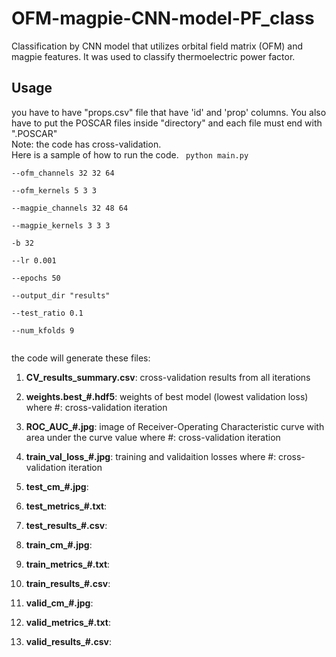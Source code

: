 # OFM-magpie-CNN-model-PF_class
Classification by CNN model that utilizes orbital field matrix (OFM) and magpie features. It was used to classify thermoelectric power factor.

## Usage
you have to have "props.csv" file that have 'id' and 'prop' columns. You also have to put the POSCAR files inside "directory" and each file must end with ".POSCAR"</br>
Note: the code has cross-validation.</br>
Here is a sample of how to run the code.
<code>
python main.py \
  --ofm_channels 32 32 64 \
  --ofm_kernels 5 3 3 \
  --magpie_channels 32 48 64 \
  --magpie_kernels 3 3 3 \
  -b 32 \
  --lr 0.001 \
  --epochs 50 \
  --output_dir "results" \
  --test_ratio 0.1 \
  --num_kfolds 9 \
</code>

the code will generate these files: </br>
1. **CV_results_summary.csv**: cross-validation results from all iterations</br>
2. **weights.best_#.hdf5**: weights of best model (lowest validation loss) where #: cross-validation iteration</br>
3. **ROC_AUC_#.jpg**: image of Receiver-Operating Characteristic curve with area under the curve value where #: cross-validation iteration</br>
4. **train_val_loss_#.jpg**: training and validaition losses where #: cross-validation iteration</br>

5. **test_cm_#.jpg**: </br>
6. **test_metrics_#.txt**: </br>
7. **test_results_#.csv**: </br>

8. **train_cm_#.jpg**: </br>
9. **train_metrics_#.txt**: </br>
10. **train_results_#.csv**: </br>

11. **valid_cm_#.jpg**: </br>
12. **valid_metrics_#.txt**: </br>
13. **valid_results_#.csv**: </br>

